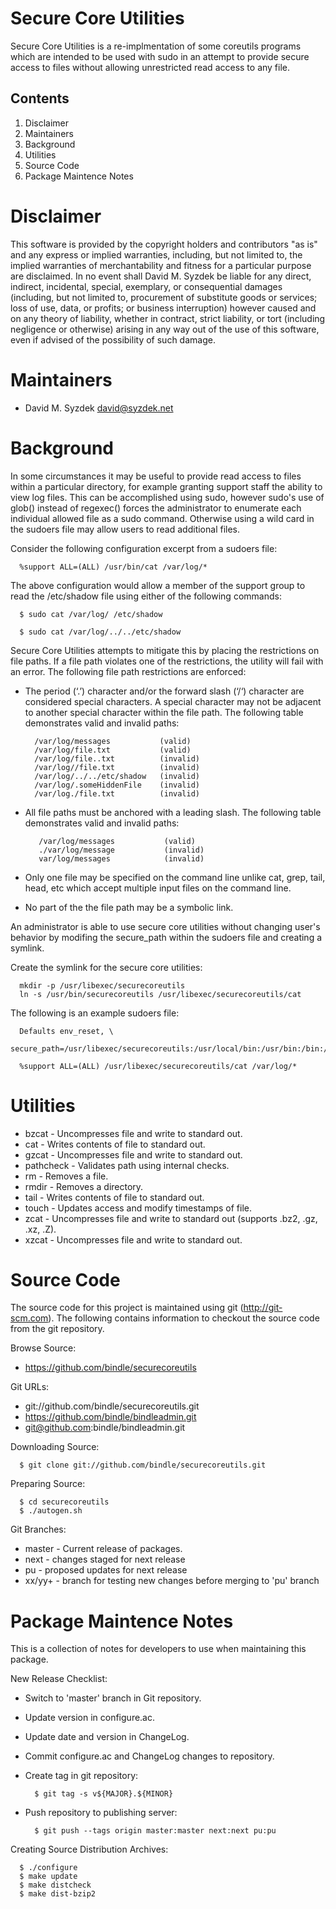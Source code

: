 
Secure Core Utilities
=====================

Secure Core Utilities is a re-implmentation of some coreutils programs
which are intended to be used with sudo in an attempt to provide secure
access to files without allowing unrestricted read access to any file.


Contents
--------

   1. Disclaimer
   2. Maintainers
   3. Background
   4. Utilities
   5. Source Code
   6. Package Maintence Notes


Disclaimer
==========

This software is provided by the copyright holders and contributors "as
is" and any express or implied warranties, including, but not limited to,
the implied warranties of merchantability and fitness for a particular
purpose are disclaimed. In no event shall David M. Syzdek be liable for
any direct, indirect, incidental, special, exemplary, or consequential
damages (including, but not limited to, procurement of substitute goods or
services; loss of use, data, or profits; or business interruption) however
caused and on any theory of liability, whether in contract, strict
liability, or tort (including negligence or otherwise) arising in any way
out of the use of this software, even if advised of the possibility of
such damage.


Maintainers
===========

   * David M. Syzdek <david@syzdek.net>


Background
==========

In some circumstances it may be useful to provide read access to files
within a particular directory, for example granting support staff the
ability to view log files.  This can be accomplished using sudo, however
sudo's use of glob() instead of regexec() forces the administrator to
enumerate each individual allowed file as a sudo command. Otherwise using
a wild card in the sudoers file may allow users to read additional files.

Consider the following configuration excerpt from a sudoers file:

      %support ALL=(ALL) /usr/bin/cat /var/log/*

The above configuration would allow a member of the support group to read
the /etc/shadow file using either of the following commands:

      $ sudo cat /var/log/ /etc/shadow

      $ sudo cat /var/log/../../etc/shadow

Secure Core Utilities attempts to mitigate this by placing the restrictions
on file paths.  If a file path violates one of the restrictions, the utility
will fail with an error. The following file path restrictions are enforced:
	
   * The period (‘.’) character and/or the forward slash (‘/‘) character are
     considered special characters. A special character may not be adjacent
     to another special character within the file path. The following table
     demonstrates valid and invalid paths:

           /var/log/messages           (valid)
           /var/log/file.txt           (valid)
           /var/log/file..txt          (invalid)
           /var/log//file.txt          (invalid)
           /var/log/../../etc/shadow   (invalid)
           /var/log/.someHiddenFile    (invalid)
           /var/log./file.txt          (invalid)

   * All file paths must be anchored with a leading slash. The following
     table demonstrates valid and invalid paths:

            /var/log/messages           (valid)
            ./var/log/message           (invalid)
            var/log/messages            (invalid)

   * Only one file may be specified on the command line unlike cat, grep,
     tail, head, etc which accept multiple input files on the command line.

   * No part of the the file path may be a symbolic link.

An administrator is able to use secure core utilities without changing
user's behavior by modifing the secure_path within the sudoers file and
creating a symlink.

Create the symlink for the secure core utilities:

      mkdir -p /usr/libexec/securecoreutils
      ln -s /usr/bin/securecoreutils /usr/libexec/securecoreutils/cat

The following is an example sudoers file:

      Defaults env_reset, \
         secure_path=/usr/libexec/securecoreutils:/usr/local/bin:/usr/bin:/bin:/usr/local/sbin:/usr/sbin:/sbin

      %support ALL=(ALL) /usr/libexec/securecoreutils/cat /var/log/*


Utilities
=========

   * bzcat          - Uncompresses file and write to standard out.
   * cat            - Writes contents of file to standard out.
   * gzcat          - Uncompresses file and write to standard out.
   * pathcheck      - Validates path using internal checks.
   * rm             - Removes a file.
   * rmdir          - Removes a directory.
   * tail           - Writes contents of file to standard out.
   * touch          - Updates access and modify timestamps of file.
   * zcat           - Uncompresses file and write to standard out (supports .bz2, .gz, .xz, .Z).
   * xzcat          - Uncompresses file and write to standard out.


Source Code
===========

The source code for this project is maintained using git
(http://git-scm.com).  The following contains information to checkout the
source code from the git repository.

Browse Source:

   * https://github.com/bindle/securecoreutils

Git URLs:

   * git://github.com/bindle/securecoreutils.git
   * https://github.com/bindle/bindleadmin.git
   * git@github.com:bindle/bindleadmin.git

Downloading Source:

      $ git clone git://github.com/bindle/securecoreutils.git

Preparing Source:

      $ cd securecoreutils
      $ ./autogen.sh

Git Branches:

   * master - Current release of packages.
   * next   - changes staged for next release
   * pu     - proposed updates for next release
   * xx/yy+ - branch for testing new changes before merging to 'pu' branch


Package Maintence Notes
=======================

This is a collection of notes for developers to use when maintaining this
package.

New Release Checklist:

   * Switch to 'master' branch in Git repository.
   * Update version in configure.ac.
   * Update date and version in ChangeLog.
   * Commit configure.ac and ChangeLog changes to repository.
   * Create tag in git repository:

           $ git tag -s v${MAJOR}.${MINOR}

   * Push repository to publishing server:

           $ git push --tags origin master:master next:next pu:pu

Creating Source Distribution Archives:

      $ ./configure
      $ make update
      $ make distcheck
      $ make dist-bzip2

